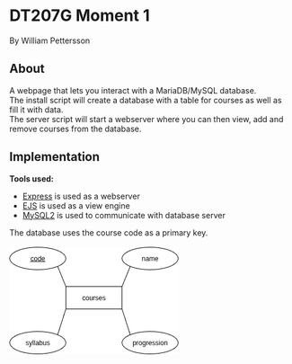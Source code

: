 # DT207G Moment 1
By William Pettersson
## About
A webpage that lets you interact with a MariaDB/MySQL database.<br>
The install script will create a database with a table for courses as well as fill it with data.<br>
The server script will start a webserver where you can then view, add and remove courses from the database.
## Implementation
**Tools used:**
- [Express](https://www.npmjs.com/package/express) is used as a webserver
- [EJS](https://www.npmjs.com/package/ejs) is used as a view engine
- [MySQL2](https://www.npmjs.com/package/mysql2) is used to communicate with database server

The database uses the course code as a primary key.<br><br>
![](https://raw.githubusercontent.com/AstronomyOverdrive/dt207g_moment1/refs/heads/main/relations.drawio.png)
